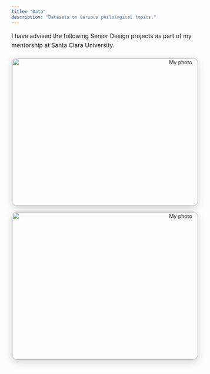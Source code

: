 ```yaml
---
title: "Data"
description: "Datasets on various philological topics."
---
```

<p style="font-size: 16px; line-height: 1.6; margin-bottom: 20px;">
  I have advised the following Senior Design projects as part of my mentorship at Santa Clara University.
</p>



<p align="center">
  <img src="/SD2.jpeg" alt="My photo" width="900" height="400"
    style="border-radius: 16px;
           border: 2px solid #ccc;
           box-shadow: 0 6px 20px rgba(0,0,0,0.15);
           transition: transform 0.4s ease, box-shadow 0.4s ease, filter 0.3s ease;"
    onmouseover="this.style.transform='scale(1.03)';
                 this.style.boxShadow='0 10px 30px rgba(0,0,0,0.25), 0 0 14px rgba(255, 198, 109, 0.8)';
                 this.style.filter='brightness(1.05)';"
    onmouseout="this.style.transform='scale(1)';
                this.style.boxShadow='0 6px 20px rgba(0,0,0,0.15)';
                this.style.filter='brightness(1)';" />
</p>
<p align="center">
  <img src="/SD1.jpeg" alt="My photo" width="900" height="400"
    style="border-radius: 16px;
           border: 2px solid #ccc;
           box-shadow: 0 6px 20px rgba(0,0,0,0.15);
           transition: transform 0.4s ease, box-shadow 0.4s ease, filter 0.3s ease;"
    onmouseover="this.style.transform='scale(1.03)';
                 this.style.boxShadow='0 10px 30px rgba(0,0,0,0.25), 0 0 14px rgba(255, 198, 109, 0.8)';
                 this.style.filter='brightness(1.05)';"
    onmouseout="this.style.transform='scale(1)';
                this.style.boxShadow='0 6px 20px rgba(0,0,0,0.15)';
                this.style.filter='brightness(1)';" />
</p>
